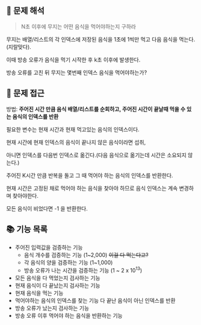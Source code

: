 ## 🧐 문제 해석
> N초 이후에 무지는 어떤 음식을 먹어야하는지 구하라

무지는 배열/리스트의 각 인덱스에 저장된 음식을 1초에 1씩만 먹고 다음 음식을 먹는다.(지랄맞다). 

이때 방송 오류가 음식을 먹기 시작한 후 k초 이후에 발생한다.

방송 오류를 고친 뒤 무지는 몇번째 인덱스 음식을 먹어야하는가?

## 🤔 문제 접근

방법: **주어진 시간 만큼 음식 배열/리스트를 순회하고, 주어진 시간이 끝날때 먹을 수 있는 음식의 인덱스를 반환**

필요한 변수는 현재 시간과 현재 먹고있는 음식의 인덱스이다.

현재 시간에 현재 인덱스의 음식이 끝나지 않은 음식이라면 섭취,

아니면 인덱스를 다음번 인덱스로 옮긴다.(다음 음식으로 옮기는데 시간은 소요되지 않는다.)

주어진 K시간 만큼 반복을 돌고 그 때 먹어야 하는 음식의 인덱스를 반환한다.

현재 시간은 고정된 채로 먹어야 하는 음식을 찾아야 하므로 음식 인덱스는 계속 변경하며 찾아야한다.

모든 음식이 비었다면 -1 을 반환한다.

## 📚 기능 목록
+ 주어진 입력값을 검증하는 기능
    + 음식 개수를 검증하는 기능 (1~2,000) ~~이걸 다 먹는다고?~~
    + 각 음식의 양을 검증하는 기능 (1~1,000)
    + 방송 오류가 나는 시간을 검증하는 기능 (1 ~ 2 x 10<sup>13</sup>)
+ 모든 음식을 다 먹었는지 검사하는 기능
+ 현재 음식이 다 끝났는지 검사하는 기능
+ 현재 음식을 먹는 기능
+ 먹어야하는 음식의 인덱스를 찾는 기능
    다 끝난 음식이 아닌 인덱스를 반환
+ 방송 오류가 났는지 검사하는 기능
+ 방송 오류 이후 먹어야 하는 음식을 반환하는 기능


